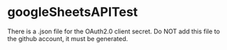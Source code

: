 # googleSheetsAPITest

There is a .json file for the OAuth2.0 client secret.  Do NOT add this file to the github account, it must be
generated.
